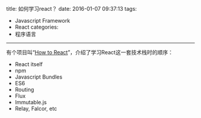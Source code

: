 title: 如何学习react？
date: 2016-01-07 09:37:13
tags:
- Javascript Framework
- React
categories:
- 程序语言

---

有个项目叫“[How to React](https://github.com/petehunt/react-howto)”，介绍了学习React这一套技术栈时的顺序：

- React itself
- npm
- Javascript Bundles
- ES6
- Routing
- Flux
- Immutable.js
- Relay, Falcor, etc
